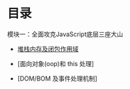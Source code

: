 # 目录

模块一：全面攻克JavaScript底层三座大山


- [堆栈内存及闭包作用域](/module-1/堆栈内存及闭包作用域.html)


- [面向对象(oop)和 this 处理]


- [DOM/BOM 及事件处理机制]